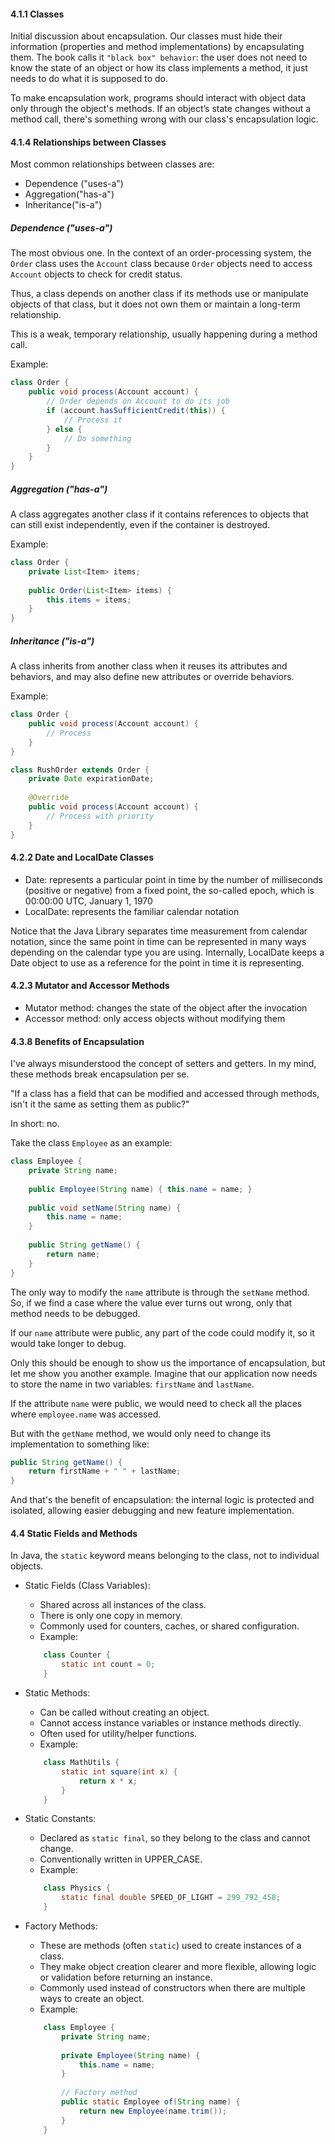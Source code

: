 #### 4.1.1 Classes

Initial discussion about encapsulation. Our classes must hide their information (properties and method implementations) by encapsulating them. The book calls it `"black box" behavior`: the user does not need to know the state of an object or how its class implements a method, it just needs to do what it is supposed to do.

To make encapsulation work, programs should interact with object data only through the object's methods. If an object’s state changes without a method call, there's something wrong with our class's encapsulation logic.

#### 4.1.4 Relationships between Classes

Most common relationships between classes are:
- Dependence ("uses-a")
- Aggregation("has-a")
- Inheritance("is-a")

##### Dependence ("uses-a")
The most obvious one. In the context of an order-processing system, the `Order` class uses the `Account` class because `Order` objects need to access `Account` objects to check for credit status.

Thus, a class depends on another class if its methods use or manipulate objects of that class, but it does not own them or maintain a long-term relationship.

This is a weak, temporary relationship, usually happening during a method call.

Example:

```java
class Order {
    public void process(Account account) {
        // Order depends on Account to do its job
        if (account.hasSufficientCredit(this)) {
            // Process it
        } else {
	        // Do something
        }
    }
}
```

##### Aggregation ("has-a")
A class aggregates another class if it contains references to objects that can still exist independently, even if the container is destroyed.

Example:

```java
class Order {
	private List<Item> items;
	
	public Order(List<Item> items) {
		this.items = items;
	}
}
```

##### Inheritance ("is-a")
A class inherits from another class when it reuses its attributes and behaviors, and may also define new attributes or override behaviors.

Example:

```java
class Order {
	public void process(Account account) {
		// Process
	}
}

class RushOrder extends Order {
	private Date expirationDate;
	
	@Override
	public void process(Account account) {
		// Process with priority
	}
}
```

#### 4.2.2 Date and LocalDate Classes
- Date: represents a particular point in time by the number of milliseconds (positive or negative) from a fixed point, the so-called epoch, which is 00:00:00 UTC, January 1, 1970
- LocalDate: represents the familiar calendar notation

Notice that the Java Library separates time measurement from calendar notation, since the same point in time can be represented in many ways depending on the calendar type you are using. Internally, LocalDate keeps a Date object to use as a reference for the point in time it is representing.

#### 4.2.3 Mutator and Accessor Methods
- Mutator method: changes the state of the object after the invocation
- Accessor method: only access objects without modifying them

#### 4.3.8 Benefits of Encapsulation

I've always misunderstood the concept of setters and getters. In my mind, these methods break encapsulation per se.

"If a class has a field that can be modified and accessed through methods, isn't it the same as setting them as public?"

In short: no.

Take the class `Employee` as an example:
```java
class Employee {
	private String name;
	
	public Employee(String name) { this.name = name; }
	
	public void setName(String name) {
		this.name = name;
	}
	
	public String getName() {
		return name;
	}
}
```

The only way to modify the `name` attribute is through the `setName` method. So, if we find a case where the value ever turns out wrong, only that method needs to be debugged.

If our `name` attribute were public, any part of the code could modify it, so it would take longer to debug.

Only this should be enough to show us the importance of encapsulation, but let me show you another example. Imagine that our application now needs to store the name in two variables: `firstName` and `lastName`.

If the attribute `name` were public, we would need to check all the places where `employee.name` was accessed.

But with the `getName` method, we would only need to change its implementation to something like:
```java
public String getName() {
	return firstName + " " + lastName;
}
```

And that's the benefit of encapsulation: the internal logic is protected and isolated, allowing easier debugging and new feature implementation.

#### 4.4 Static Fields and Methods

In Java, the `static` keyword means belonging to the class, not to individual objects.

- Static Fields (Class Variables):
    - Shared across all instances of the class.
    - There is only one copy in memory.
    - Commonly used for counters, caches, or shared configuration.
    - Example:
	```java
		class Counter {
			static int count = 0;
		}
	```

- Static Methods:
    - Can be called without creating an object.
    - Cannot access instance variables or instance methods directly.
    - Often used for utility/helper functions.
    - Example:
    ```java
	    class MathUtils {
		    static int square(int x) {
			    return x * x;
			}
		}
    ```

- Static Constants:
    - Declared as `static final`, so they belong to the class and cannot change.
    - Conventionally written in UPPER_CASE.
    - Example:
	```java
		class Physics {
			static final double SPEED_OF_LIGHT = 299_792_458;
		}
	```

- Factory Methods:
	- These are methods (often `static`) used to create instances of a class.
	- They make object creation clearer and more flexible, allowing logic or validation before returning an instance.
	- Commonly used instead of constructors when there are multiple ways to create an object.
	- Example:
	```java
		class Employee {
		    private String name;
		
		    private Employee(String name) {
		        this.name = name;
		    }
		
		    // Factory method
		    public static Employee of(String name) {
		        return new Employee(name.trim());
		    }
		}
	```
